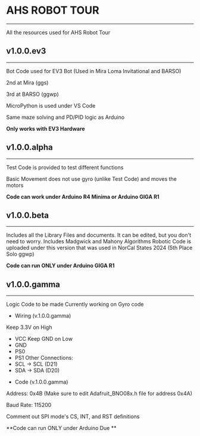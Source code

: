 # AHS ROBOT TOUR
----------------------
All the resources used for AHS Robot Tour

## v1.0.0.ev3
----------------------
Bot Code used for EV3 Bot (Used in Mira Loma Invitational and BARSO)

2nd at Mira (ggs)

3rd at BARSO (ggwp)

MicroPython is used under VS Code

Same maze solving and PD/PID logic as Arduino

**Only works with EV3 Hardware**

## v1.0.0.alpha
----------------------
Test Code is provided to test different functions

Basic Movement does not use gyro (unlike Test Code) and moves the motors

**Code can work under Arduino R4 Minima or Arduino GIGA R1**

## v1.0.0.beta
----------------------

Includes all the Library Files and documents. It can be edited, but you don't need to worry. Includes Madgwick and Mahony Algorithms
Robotic Code is uploaded under this version that was used in NorCal States 2024 (5th Place Solo ggwp)

**Code can run ONLY under Arduino GIGA R1**

## v1.0.0.gamma
----------------------

Logic Code to be made
Currently working on Gyro code

* Wiring (v.1.0.0.gamma)

Keep 3.3V on High
- VCC
Keep GND on Low
- GND
- PS0
- PS1
Other Connections:
- SCL -> SCL (D21)
- SDA -> SDA (D20)

* Code (v.1.0.0.gamma)

Address: 0x4B (Make sure to edit Adafruit_BNO08x.h file for address 0x4A)

Baud Rate: 115200

Comment out SPI mode's CS, INT, and RST definitions

**Code can run ONLY under Arduino Due
**

